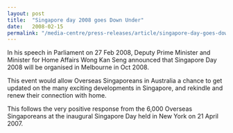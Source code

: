 ```yaml
---
layout: post
title:  "Singapore day 2008 goes Down Under"
date:   2008-02-15
permalink: "/media-centre/press-releases/article/singapore-day-goes-down-under"
---
```


In his speech in Parliament on 27 Feb 2008, Deputy Prime Minister and Minister for Home Affairs Wong Kan Seng announced that Singapore Day 2008 will be organised in Melbourne in Oct 2008.

This event would allow Overseas Singaporeans in Australia a chance to get updated on the many exciting developments in Singapore, and rekindle and renew their connection with home.

This follows the very positive response from the 6,000 Overseas Singaporeans at the inaugural Singapore Day held in New York on 21 April 2007.
